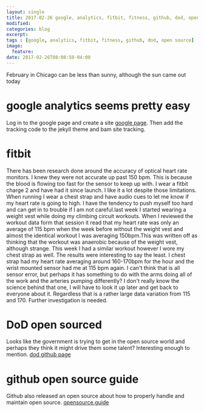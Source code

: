 ```yaml
---
layout: single
title: 2017-02-26 google, analytics, fitbit, fitness, github, dod, open source
modified:
categories: blog
excerpt:
tags : [google, analytics, fitbit, fitness, github, dod, open source]
image:
  feature:
date: 2017-02-26T08:08:50-04:00
---
```


February in Chicago can be less than sunny, although the sun came out today


# google analytics seems pretty easy 
Log in to the google page and create a site [google page](https://analytics.google.com/ "google page"). Then add the tracking code to the jekyll theme and bam site tracking.

# fitbit 
There has been research done around the accuracy of optical heart rate monitors.  I knew they were not accurate up past 150 bpm.  This is because the blood is flowing too fast for the sensor to keep up with.  I wear a fitbit charge 2 and have had it since launch.  I like it a lot despite those limitations.   When running I wear a chest strap and have audio cues to let me know if my heart rate is going to high.  I have the tendency to push myself too hard and can get in to trouble if I am not careful.last week I started wearing a weight vest while doing my climbing circuit workouts.  When I reviewed the workout data form that session it read that my heart rate was only an average of 115 bpm when the week before without the weight vest and almost the identical workout I was averaging 150bpm.This was written off as thinking that the workout was anaerobic because of the weight vest, although strange.  This week I had a similar workout however I wore my chest strap as well.  The results were interesting to say the least.  I chest strap had my heart rate averaging around 160-170bpm for the hour and the wrist mounted sensor had me at 115 bpm again.  I can't think that is all sensor error, but perhaps it has something to do with the arms doing all of the work and the arteries pumping differently? I don't really know the science behind that one, I will have to look it up later and get back to everyone about it.  Regardless that is a rather large data variation from 115 and 170.  Further investigation is needed. 

# DoD open sourced
Looks like the government is trying to get in the open source world and perhaps they think it might drive them some talent?  Interesting enough to mention. [dod github page](https://github.com/deptofdefense/code.mil/blob/master/LICENSE-agreement.md "dod github")
 
# github open source guide
Github also released an open source about how to properly handle and maintain open source.  [opensource.guide](https://opensource.guide/ "opensource.guide")
